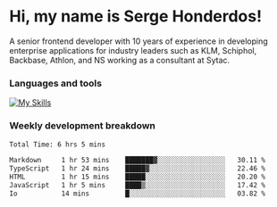 # Hi, my name is Serge Honderdos!

A senior frontend developer with 10 years of experience in developing enterprise applications for industry leaders such as KLM, Schiphol, Backbase, Athlon, and NS working as a consultant at Sytac.

### Languages and tools
[![My Skills](https://skillicons.dev/icons?i=js,ts,angular,react,vue,nodejs,sqlite,postgres,mongodb,git,azure)](#)

### Weekly development breakdown
<!--START_SECTION:waka-->

```txt
Total Time: 6 hrs 5 mins

Markdown     1 hr 53 mins    ███████▓░░░░░░░░░░░░░░░░░   30.11 %
TypeScript   1 hr 24 mins    █████▓░░░░░░░░░░░░░░░░░░░   22.46 %
HTML         1 hr 15 mins    █████░░░░░░░░░░░░░░░░░░░░   20.20 %
JavaScript   1 hr 5 mins     ████▒░░░░░░░░░░░░░░░░░░░░   17.42 %
Io           14 mins         █░░░░░░░░░░░░░░░░░░░░░░░░   03.82 %
```

<!--END_SECTION:waka-->
